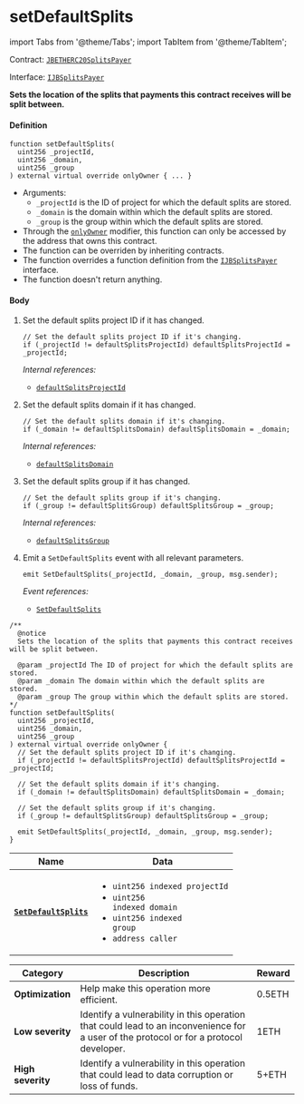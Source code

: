 # setDefaultSplits

import Tabs from '@theme/Tabs';
import TabItem from '@theme/TabItem';

Contract: [`JBETHERC20SplitsPayer`](/dev/api/v2/contracts/or-utilities/jbetherc20splitspayer/README.md)

Interface: [`IJBSplitsPayer`](/dev/api/v2/interfaces/ijbsplitspayer.md)

<Tabs>
<TabItem value="Step by step" label="Step by step">

**Sets the location of the splits that payments this contract receives will be split between.**

#### Definition

```
function setDefaultSplits(
  uint256 _projectId,
  uint256 _domain,
  uint256 _group
) external virtual override onlyOwner { ... }
```

* Arguments:
  * `_projectId` is the ID of project for which the default splits are stored. 
  * `_domain` is the domain within which the default splits are stored. 
  * `_group` is the group within which the default splits are stored. 
* Through the [`onlyOwner`](https://docs.openzeppelin.com/contracts/4.x/api/access#Ownable-onlyOwner--) modifier, this function can only be accessed by the address that owns this contract.
* The function can be overriden by inheriting contracts.
* The function overrides a function definition from the [`IJBSplitsPayer`](/dev/api/v2/interfaces/ijbsplitspayer.md) interface.
* The function doesn't return anything.

#### Body

1.  Set the default splits project ID if it has changed.

    ```
    // Set the default splits project ID if it's changing.
    if (_projectId != defaultSplitsProjectId) defaultSplitsProjectId = _projectId;
    ```

    _Internal references:_

    * [`defaultSplitsProjectId`](/dev/api/v2/contracts/or-utilities/jbetherc20splitspayer/properties/defaultsplitsprojectid.md)
2.  Set the default splits domain if it has changed.

    ```
    // Set the default splits domain if it's changing.
    if (_domain != defaultSplitsDomain) defaultSplitsDomain = _domain;
    ```

    _Internal references:_

    * [`defaultSplitsDomain`](/dev/api/v2/contracts/or-utilities/jbetherc20splitspayer/properties/defaultsplitsdomain.md)
3.  Set the default splits group if it has changed.

    ```
    // Set the default splits group if it's changing.
    if (_group != defaultSplitsGroup) defaultSplitsGroup = _group;
    ```

    _Internal references:_

    * [`defaultSplitsGroup`](/dev/api/v2/contracts/or-utilities/jbetherc20splitspayer/properties/defaultsplitsgroup.md)
6.  Emit a `SetDefaultSplits` event with all relevant parameters.

    ```
    emit SetDefaultSplits(_projectId, _domain, _group, msg.sender);
    ```

    _Event references:_

    * [`SetDefaultSplits`](/dev/api/v2/contracts/or-utilities/jbetherc20splitspayer/events/setdefaultsplits.md)

</TabItem>

<TabItem value="Code" label="Code">

```
/** 
  @notice
  Sets the location of the splits that payments this contract receives will be split between.

  @param _projectId The ID of project for which the default splits are stored. 
  @param _domain The domain within which the default splits are stored. 
  @param _group The group within which the default splits are stored. 
*/
function setDefaultSplits(
  uint256 _projectId,
  uint256 _domain,
  uint256 _group
) external virtual override onlyOwner {
  // Set the default splits project ID if it's changing.
  if (_projectId != defaultSplitsProjectId) defaultSplitsProjectId = _projectId;

  // Set the default splits domain if it's changing.
  if (_domain != defaultSplitsDomain) defaultSplitsDomain = _domain;

  // Set the default splits group if it's changing.
  if (_group != defaultSplitsGroup) defaultSplitsGroup = _group;

  emit SetDefaultSplits(_projectId, _domain, _group, msg.sender);
}
```

</TabItem>

<TabItem value="Events" label="Events">

| Name                                | Data                                                                                                                                                                                                                                                  |
| ----------------------------------- | ----------------------------------------------------------------------------------------------------------------------------------------------------------------------------------------------------------------------------------------------------- |
| [**`SetDefaultSplits`**](/dev/api/v2/contracts/or-utilities/jbetherc20splitspayer/events/setdefaultsplits.md)                                                                          | <ul><li><code>uint256 indexed projectId</code></li><li><code>uint256 indexed domain</code></li><li><code>uint256 indexed group</code></li><li><code>address caller</code></li></ul>                  |

</TabItem>

<TabItem value="Bug bounty" label="Bug bounty">

| Category          | Description                                                                                                                            | Reward |
| ----------------- | -------------------------------------------------------------------------------------------------------------------------------------- | ------ |
| **Optimization**  | Help make this operation more efficient.                                                                                               | 0.5ETH |
| **Low severity**  | Identify a vulnerability in this operation that could lead to an inconvenience for a user of the protocol or for a protocol developer. | 1ETH   |
| **High severity** | Identify a vulnerability in this operation that could lead to data corruption or loss of funds.                                        | 5+ETH  |

</TabItem>
</Tabs>
